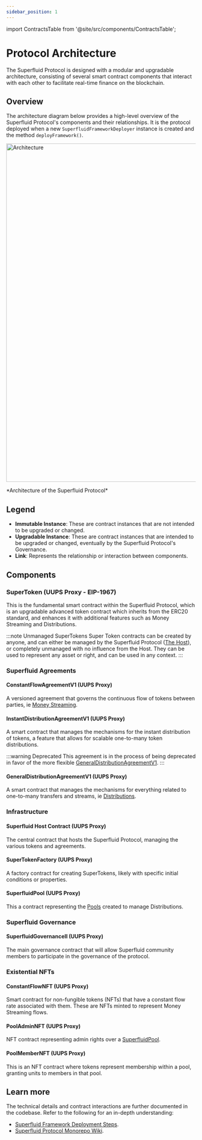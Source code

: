 ```yaml
---
sidebar_position: 1
---
```

import ContractsTable from '@site/src/components/ContractsTable';

# Protocol Architecture

The Superfluid Protocol is designed with a modular and upgradable architecture, consisting of several smart contract components that interact with each other to facilitate real-time finance on the blockchain.

## Overview
The architecture diagram below provides a high-level overview of the Superfluid Protocol's components and their relationships.
It is the protocol deployed when a new `SuperfluidFrameworkDeployer` instance is created and the method `deployFramework()`.
<div style={{ display: 'flex', justifyContent: 'center' }}>
    <img src="/assets/architecture.png" alt="Architecture" width="900" />
</div>
<div style={{ display: 'flex', justifyContent: 'center' }}>
    <p>*Architecture of the Superfluid Protocol*</p>
</div>

## Legend

- **Immutable Instance**: These are contract instances that are not intended to be upgraded or changed.
- **Upgradable Instance**: These are contract instances that are intended to be upgraded or changed, eventually by the Superfluid Protocol's Governance.
- **Link**: Represents the relationship or interaction between components.


## Components

### SuperToken (UUPS Proxy - EIP-1967)

This is the fundamental smart contract within the Superfluid Protocol, which is an upgradable advanced token contract which inherits from the ERC20 standard, and enhances it
with additional features such as Money Streaming and Distributions.

:::note Unmanaged SuperTokens
Super Token contracts can be created by anyone, and can either be managed by the Superfluid Protocol ([The Host](#superfluid-host-contract-uups-proxy)), or completely unmanaged with no influence from the Host.
They can be used to represent any asset or right, and can be used in any context.
:::

### Superfluid Agreements

#### ConstantFlowAgreementV1 (UUPS Proxy)

A versioned agreement that governs the continuous flow of tokens between parties, ie [Money Streaming](/docs/protocol/money-streaming/overview.mdx).

#### InstantDistributionAgreementV1 (UUPS Proxy)

A smart contract that manages the mechanisms for the instant distribution of tokens, a feature that allows for scalable one-to-many token distributions.

:::warning Deprecated
This agreement is in the process of being deprecated in favor of the more flexible [GeneralDistributionAgreementV1](#generaldistributionagreementv1-uups-proxy).
:::

#### GeneralDistributionAgreementV1 (UUPS Proxy)

A smart contract that manages the mechanisms for everything related to one-to-many transfers and streams, ie [Distributions](/docs/protocol/distributions/overview.mdx).

### Infrastructure

#### Superfluid Host Contract (UUPS Proxy)

The central contract that hosts the Superfluid Protocol, managing the various tokens and agreements.

#### SuperTokenFactory (UUPS Proxy)

A factory contract for creating SuperTokens, likely with specific initial conditions or properties.

#### SuperfluidPool (UUPS Proxy)

This a contract representing the [Pools](/docs/protocol/distributions/guides/pools.mdx) created to manage Distributions.

### Superfluid Governance

#### SuperfluidGovernanceII (UUPS Proxy)

The main governance contract that will allow Superfluid community members to participate in the governance of the protocol.

### Existential NFTs

#### ConstantFlowNFT (UUPS Proxy)

Smart contract for non-fungible tokens (NFTs) that have a constant flow rate associated with them. These are NFTs minted to represent Money Streaming flows.

#### PoolAdminNFT (UUPS Proxy)

NFT contract representing admin rights over a [SuperfluidPool](#superfluidpool-uups-proxy).

#### PoolMemberNFT (UUPS Proxy)

This is an NFT contract where tokens represent membership within a pool, granting units to members in that pool.

## Learn more

The technical details and contract interactions are further documented in the codebase. Refer to the following for an in-depth understanding:

- [Superfluid Framework Deployment Steps](https://github.com/superfluid-finance/protocol-monorepo/blob/dev/packages/ethereum-contracts/contracts/utils/SuperfluidFrameworkDeploymentSteps.sol).
- [Superfluid Protocol Monorepo Wiki](https://github.com/superfluid-finance/protocol-monorepo/wiki).
